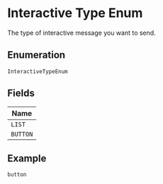 
# Interactive Type Enum

The type of interactive message you want to send.

## Enumeration

`InteractiveTypeEnum`

## Fields

| Name |
|  --- |
| `LIST` |
| `BUTTON` |

## Example

```
button
```

